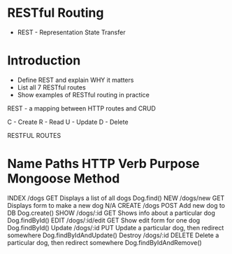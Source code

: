 # RESTful Routing
* REST - Representation State Transfer

# Introduction
* Define REST and explain WHY it matters
* List all 7 RESTful routes
* Show examples of RESTful routing in practice

REST - a mapping between HTTP routes and CRUD

C  -  Create
R  -  Read
U  -  Update 
D  -  Delete


RESTFUL ROUTES

Name        Paths           HTTP Verb   Purpose                                             Mongoose Method
=====================================================================================================================
INDEX       /dogs           GET         Displays a list of all dogs                         Dog.find()
NEW         /dogs/new       GET         Displays form to make a new dog                     N/A
CREATE      /dogs           POST        Add new dog to DB                                   Dog.create()
SHOW        /dogs/:id       GET         Shows info about a particular dog                   Dog.findById()
EDIT        /dogs/:id/edit  GET         Show edit form for one dog                          Dog.findById()
Update      /dogs/:id       PUT         Update a particular dog, then redirect somewhere    Dog.findByIdAndUpdate()
Destroy     /dogs/:id       DELETE      Delete a particular dog, then redirect somewhere    Dog.findByIdAndRemove()
